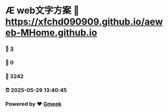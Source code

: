 # Æ web文字方案 :link: https://xfchd090909.github.io/aeweb-MHome.github.io 
### :page_facing_up: [3](https://xfchd090909.github.io/aeweb-MHome.github.io/tag.html) 
### :speech_balloon: 0 
### :hibiscus: 3242 
### :alarm_clock: 2025-05-29 13:40:45 
### Powered by :heart: [Gmeek](https://github.com/Meekdai/Gmeek)
